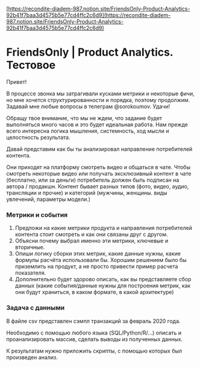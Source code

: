 [https://recondite-diadem-987.notion.site/FriendsOnly-Product-Analytics-92b41f7baa3d4575b5e77cd4ffc2c6d9](https://recondite-diadem-987.notion.site/FriendsOnly-Product-Analytics-92b41f7baa3d4575b5e77cd4ffc2c6d9)

# FriendsOnly | Product Analytics. Тестовое

Привет!

В процессе звонка мы затрагивали кусками метрики и некоторые фичи, но мне хочется структурированности и порядка, поэтому продолжим. Задавай мне любые вопросы в телеграм @sorokoumov. Удачи!

Обращу твое внимание, что мы не ждем, что задание будет выполняться много часов и это будет идеальная работа. Нам прежде всего интересна логика мышления, системность, ход мысли и целостность результата.

Давай представим как бы ты анализировал направление потребителей контента.

Они приходят на платформу смотреть видео и общаться в чате. Чтобы смотреть некоторые видео или получать эксклюзивный контент в чате (бесплатно, или за деньги) потребитель должен быть подписан на автора / продакшн. Контент бывает разных типов (фото, видео, аудио, трансляции и прочие) и категорий (мужчины, женщины. виды увлечений, параметры модели.)

### Метрики и события

1. Предложи на какие метрики продукта и направления потребителей контента стоит смотреть и как они связаны друг с другом.
2. Объясни почему выбрал именно эти метрики, ключевые и вторичные.
3. Опиши логику сборки этих метрик, какие данные нужны, какие формулы расчёта использовали бы. Хорошим решением было бы приземлить на продукт, а не просто привести пример расчета показателя.
4. Дополнительно будет здорово описать, как вы представляете сбор данных (какие события/данные нужны для построения метрик, как они будут храниться, в каком формате, в какой архитектуре)

### Задача с данными

В файле csv представлен сэмпл транзакций за февраль 2020 года.

Необходимо с помощью любого языка (SQL/Python/R/…) описать и проанализировать массив, сделать выводы из полученных данных. 

К результатам нужно приложить скрипты, с помощью которых был произведен анализ.